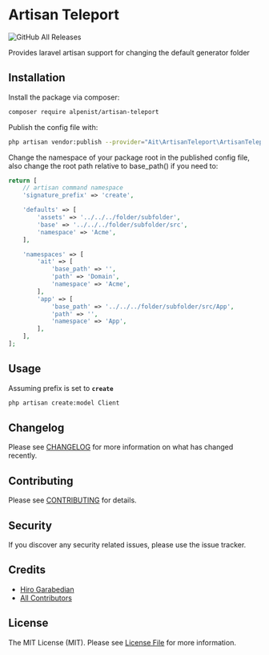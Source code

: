 # Artisan Teleport

![GitHub All Releases](https://img.shields.io/github/downloads/alpenist/artisan-teleport/total)

Provides laravel artisan support for changing the default generator folder

## Installation

Install the package via composer:

```bash
composer require alpenist/artisan-teleport
```


Publish the config file with:
```bash
php artisan vendor:publish --provider="Ait\ArtisanTeleport\ArtisanTeleportServiceProvider" --tag="config"
```

Change the namespace of your package root in the published config file, also change the root path relative to base_path() if you need to:

```php
return [
    // artisan command namespace
    'signature_prefix' => 'create',

    'defaults' => [
        'assets' => '../../../folder/subfolder',
        'base' => '../../../folder/subfolder/src',
        'namespace' => 'Acme',
    ],

    'namespaces' => [
        'ait' => [
            'base_path' => '',
            'path' => 'Domain',
            'namespace' => 'Acme',
        ],
        'app' => [
            'base_path' => '../../../folder/subfolder/src/App',
            'path' => '',
            'namespace' => 'App',
        ],
    ],
];
```

## Usage
Assuming prefix is set to **`create`**
``` bash
php artisan create:model Client
```


## Changelog

Please see [CHANGELOG](CHANGELOG.md) for more information on what has changed recently.

## Contributing

Please see [CONTRIBUTING](.github/CONTRIBUTING.md) for details.

## Security

If you discover any security related issues, please use the issue tracker.

## Credits

- [Hiro Garabedian](https://github.com/Ait)
- [All Contributors](../../contributors)

## License

The MIT License (MIT). Please see [License File](LICENSE.md) for more information.
